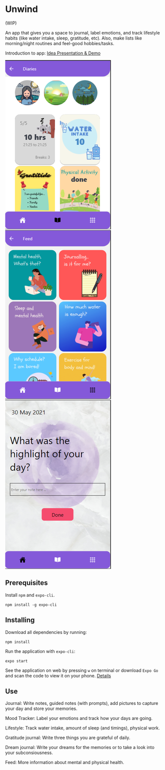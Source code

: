 # Unwind

(WIP)

An app that gives you a space to journal, label emotions, and track lifestyle habits (like water intake, sleep, gratitude, etc). Also, make lists like morning/night routines and feel-good hobbies/tasks.

Introduction to app: [Idea Presentation & Demo](https://youtu.be/vG4ILmVd5TI)

![](./unwind%20images/diary.png)
![](./unwind%20images/feed.png)
![](./unwind%20images/journal.png)


## Prerequisites

Install `npm` and `expo-cli`.

```
npm install -g expo-cli
```

## Installing

Download all dependencies by running:
```
npm install
```

Run the application with `expo-cli`:
```
expo start
```

See the application on web by pressing `w` on terminal or download `Expo Go` and scan the code to view it on your phone. [Details](https://docs.expo.io/get-started/installation/#2-expo-go-app-for-ios-and)

## Use

Journal: Write notes, guided notes (with prompts), add pictures to capture your day and store your memories. 

Mood Tracker: Label your emotions and track how your days are going.

Lifestyle: Track water intake, amount of sleep (and timings), physical work.

Gratitude journal: Write three things you are grateful of daily.

Dream journal: Write your dreams for the memories or to take a look into your subconsiousness.

Feed: More information about mental and physical health.


